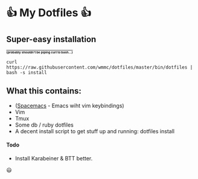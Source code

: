 :+1: My Dotfiles :+1:
===================

## Super-easy installation
__[<sub><sub><sub>(probably shouldn't be piping curl to bash...)</sub></sub></sub>](http://curlpipesh.tumblr.com/)__

    curl https://raw.githubusercontent.com/wmmc/dotfiles/master/bin/dotfiles | bash -s install

## What this contains:

- ([Spacemacs](https://github.com/syl20bnr/spacemacs) - Emacs wiht vim keybindings)
- Vim
- Tmux
- Some db / ruby dotfiles
- A decent install script to get stuff up and running:
  dotfiles install


#### Todo

- Install Karabeiner & BTT better.

:smiley:
